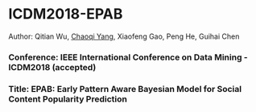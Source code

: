 # ICDM2018-EPAB
Author: Qitian Wu, <a href="http://chaoqiyang.com">Chaoqi Yang</a>, Xiaofeng Gao, Peng He, Guihai Chen 
### Conference: IEEE International Conference on Data Mining - ICDM2018 (accepted)
### Title: EPAB: Early Pattern Aware Bayesian Model for Social Content Popularity Prediction
